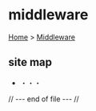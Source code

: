 # middleware

[Home](../../index.md) > [Middleware](index.md)

## site map
* ・・・

// --- end of file --- //
